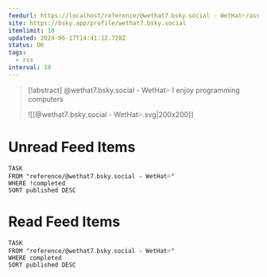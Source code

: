 ```yaml
---
feedurl: https://localhost/reference/@wethat7․bsky․social - WetHat💦/assets/feed.xml
site: https://bsky.app/profile/wethat7.bsky.social
itemlimit: 10
updated: 2024-06-17T14:41:12.728Z
status: OK
tags:
  - rss
interval: 19
---
```


> [!abstract] @wethat7.bsky.social - WetHat💦
> I enjoy programming computers
>
> ![[@wethat7․bsky․social - WetHat💦.svg|200x200]]
# Unread Feed Items
~~~dataview
TASK
FROM "reference/@wethat7․bsky․social - WetHat💦"
WHERE !completed
SORT published DESC
~~~

# Read Feed Items
~~~dataview
TASK
FROM "reference/@wethat7․bsky․social - WetHat💦"
WHERE completed
SORT published DESC
~~~
